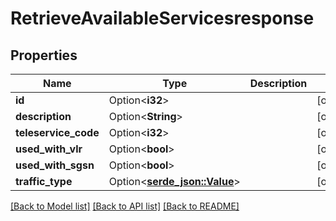 # RetrieveAvailableServicesresponse

## Properties

Name | Type | Description | Notes
------------ | ------------- | ------------- | -------------
**id** | Option<**i32**> |  | [optional]
**description** | Option<**String**> |  | [optional]
**teleservice_code** | Option<**i32**> |  | [optional]
**used_with_vlr** | Option<**bool**> |  | [optional]
**used_with_sgsn** | Option<**bool**> |  | [optional]
**traffic_type** | Option<[**serde_json::Value**](.md)> |  | [optional]

[[Back to Model list]](../README.md#documentation-for-models) [[Back to API list]](../README.md#documentation-for-api-endpoints) [[Back to README]](../README.md)


